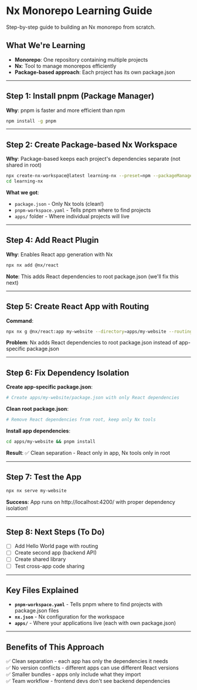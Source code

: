 # Nx Monorepo Learning Guide

Step-by-step guide to building an Nx monorepo from scratch.

## What We're Learning

- **Monorepo**: One repository containing multiple projects
- **Nx**: Tool to manage monorepos efficiently  
- **Package-based approach**: Each project has its own package.json

---

## Step 1: Install pnpm (Package Manager)

**Why**: pnpm is faster and more efficient than npm

```bash
npm install -g pnpm
```

---

## Step 2: Create Package-based Nx Workspace

**Why**: Package-based keeps each project's dependencies separate (not shared in root)

```bash
npx create-nx-workspace@latest learning-nx --preset=npm --packageManager=pnpm --ci=skip
cd learning-nx
```

**What we got**:
- `package.json` - Only Nx tools (clean!)
- `pnpm-workspace.yaml` - Tells pnpm where to find projects
- `apps/` folder - Where individual projects will live


---

## Step 4: Add React Plugin

**Why**: Enables React app generation with Nx

```bash
npx nx add @nx/react
```

**Note**: This adds React dependencies to root package.json (we'll fix this next)

---

## Step 5: Create React App with Routing

**Command**:
```bash
npx nx g @nx/react:app my-website --directory=apps/my-website --routing=true --style=css --bundler=vite --e2eTestRunner=none --unitTestRunner=jest --linter=eslint
```

**Problem**: Nx adds React dependencies to root package.json instead of app-specific package.json

---

## Step 6: Fix Dependency Isolation

**Create app-specific package.json**:
```bash
# Create apps/my-website/package.json with only React dependencies
```

**Clean root package.json**:
```bash
# Remove React dependencies from root, keep only Nx tools
```

**Install app dependencies**:
```bash
cd apps/my-website && pnpm install
```

**Result**: ✅ Clean separation - React only in app, Nx tools only in root

---

## Step 7: Test the App

```bash
npx nx serve my-website
```

**Success**: App runs on http://localhost:4200/ with proper dependency isolation!

---

## Step 8: Next Steps (To Do)

- [ ] Add Hello World page with routing
- [ ] Create second app (backend API)
- [ ] Create shared library
- [ ] Test cross-app code sharing

---

## Key Files Explained

- **`pnpm-workspace.yaml`** - Tells pnpm where to find projects with package.json files
- **`nx.json`** - Nx configuration for the workspace
- **`apps/`** - Where your applications live (each with own package.json)

---

## Benefits of This Approach

✅ Clean separation - each app has only the dependencies it needs  
✅ No version conflicts - different apps can use different React versions  
✅ Smaller bundles - apps only include what they import  
✅ Team workflow - frontend devs don't see backend dependencies  
